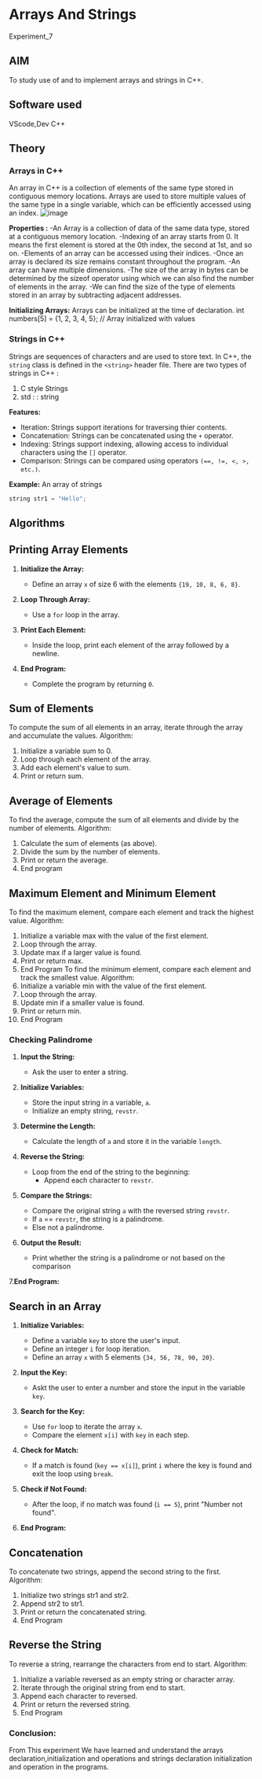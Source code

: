 # Arrays And Strings
Experiment_7
## AIM
To study use of and to implement arrays and strings in C++.

## Software used
VScode,Dev C++

## Theory

### Arrays in C++
An array in C++ is a collection of elements of the same type stored in contiguous memory locations. Arrays are used to store multiple values of the same type in a single variable, which can be efficiently accessed using an index.
![image](https://github.com/user-attachments/assets/1aaac983-8df7-4874-8682-5f1f39eaf7f8)


**Properties :**
-An Array is a collection of data of the same data type, stored at a contiguous memory location.
-Indexing of an array starts from 0. It means the first element is stored at the 0th index, the second at 1st, and so on.
-Elements of an array can be accessed using their indices.
-Once an array is declared its size remains constant throughout the program.
-An array can have multiple dimensions.
-The size of the array in bytes can be determined by the sizeof operator using which we can also find the number of elements in the array.
-We can find the size of the type of elements stored in an array by subtracting adjacent addresses.

**Initializing Arrays:**
Arrays can be initialized at the time of declaration.
int numbers[5] = {1, 2, 3, 4, 5}; // Array initialized with values

### Strings in C++
Strings are sequences of characters and are used to store text. In C++, the `string` class is defined in the ```<string>``` header file. There are two types of strings in C++ : <br>
1. C style Strings
2. std : : string

**Features:**
- Iteration: Strings support iterations for traversing thier contents.
- Concatenation: Strings can be concatenated using the `+` operator.
- Indexing: Strings support indexing, allowing access to individual characters using the `[]` operator.
- Comparison: Strings can be compared using operators `(==, !=, <, >, etc.)`.

**Example:**
An array of strings
```cpp
string str1 = "Hello"; 
```
## Algorithms
## Printing Array Elements

1. **Initialize the Array:**
   - Define an array `x` of size 6 with the elements `{19, 10, 8, 6, 8}`.

2. **Loop Through Array:**
   - Use a `for` loop in the array.

3. **Print Each Element:**
   - Inside the loop, print each element of the array followed by a newline.

4. **End Program:**
   - Complete the program by returning `0`.

## Sum of Elements
To compute the sum of all elements in an array, iterate through the array and accumulate the values.
Algorithm:
1.	Initialize a variable sum to 0.
2.	Loop through each element of the array.
3.	Add each element's value to sum.
4.	Print or return sum.
## Average of Elements
To find the average, compute the sum of all elements and divide by the number of elements.
Algorithm:
1.	Calculate the sum of elements (as above).
2.	Divide the sum by the number of elements.
3.	Print or return the average.
4.	End program
## Maximum Element and Minimum Element
To find the maximum element, compare each element and track the highest value.
Algorithm:
1.	Initialize a variable max with the value of the first element.
2.	Loop through the array.
3.	Update max if a larger value is found.
4.	Print or return max.
5.	End Program
To find the minimum element, compare each element and track the smallest value.
Algorithm:
1.	Initialize a variable min with the value of the first element.
2.	Loop through the array.
3.	Update min if a smaller value is found.
4.	Print or return min.
5.	End Program

### Checking Palindrome


1. **Input the String:**
   - Ask the user to enter a string.

2. **Initialize Variables:**
   - Store the input string in a variable, `a`.
   - Initialize an empty string, `revstr`.

3. **Determine the Length:**
   - Calculate the length of `a` and store it in the variable `length`.

4. **Reverse the String:**
   - Loop from the end of the string to the beginning:
     - Append each character to `revstr`.

5. **Compare the Strings:**
   - Compare the original string `a` with the reversed string `revstr`.
   - If `a` == `revstr`, the string is a palindrome.
   - Else not a palindrome.

6. **Output the Result:**
   - Print whether the string is a palindrome or not based on the comparison

7.**End Program:**

## Search in an Array


1. **Initialize Variables:**
   - Define a variable `key` to store the user's input.
   - Define an integer `i` for loop iteration.
   - Define an array `x` with 5 elements `{34, 56, 78, 90, 20}`.

2. **Input the Key:**
   - Askt the user to enter a number and store the input in the variable `key`.

3. **Search for the Key:**
   - Use `for` loop to iterate the array `x`.
   - Compare the element `x[i]` with `key` in each step.

4. **Check for Match:**
   - If a match is found (`key == x[i]`), print `i` where the key is found and exit the loop using `break`.

5. **Check if Not Found:**
   - After the loop, if no match was found (`i == 5`), print "Number not found".

6. **End Program:**

## Concatenation
To concatenate two strings, append the second string to the first.
Algorithm:
1.	Initialize two strings str1 and str2.
2.	Append str2 to str1.
3.	Print or return the concatenated string.
4.	End Program
## Reverse the String
To reverse a string, rearrange the characters from end to start.
Algorithm:
1.	Initialize a variable reversed as an empty string or character array.
2.	Iterate through the original string from end to start.
3.	Append each character to reversed.
4.	Print or return the reversed string.
5.	End Program

### Conclusion:
From This experiment We have learned and understand the arrays declaration,initialization and operations and strings declaration initialization and operation in the programs.





